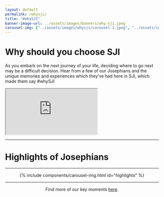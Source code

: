 ```yaml
---
layout: default
permalink: /whysji/
title: "#whySJI"
banner-image-url: ../assets/images/banners/why-sji.jpeg
carousel-img: ["../assets/images/whysji/carousel-1.jpeg", "../assets/images/whysji/carousel-2.jpeg", "../assets/images/whysji/carousel-3.jpeg", "../assets/images/whysji/carousel-4.jpeg", "../assets/images/whysji/carousel-5.jpeg", "../assets/images/whysji/carousel-6.jpeg", "../assets/images/whysji/carousel-7.jpeg", "../assets/images/whysji/carousel-8.jpeg", "../assets/images/whysji/carousel-9.jpeg"]
---
```


<style>
  .flex-container {
    display: flex;
    gap: 1vw;
    margin: auto;
    flex-wrap: wrap;
    justify-content: center;
    overflow: hidden;
  }
</style>

# Why should you choose SJI
As you embark on the next journey of your life, deciding where to go next may be a difficult decision. Hear from a few of our Josephians and the unique memories and experiences which they’ve had here in SJI, which made them say #whySJI

<div class="video-container-outer">
  <div class="video-container">
    <iframe class="video" src="https://drive.google.com/file/d/1sEzflrmDGoJmKBRT9Dfuh1NnGnKM-DIc/preview" allow="autoplay"></iframe>
  </div>
</div>

---

# Highlights of Josephians
<hr>
<div class="flex-container">
  {% include components/carousel-img.html id="highlights" %}
</div>
<hr>

<div style="width: 100%; text-align: center;">
  <p>Find more of our key moments <a class="external" href="https://www.flickr.com/photos/stjosephsinstitution/">here</a>.</p>
</div>